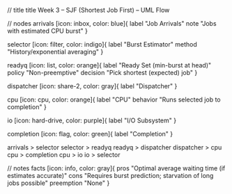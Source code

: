 // title
title Week 3 – SJF (Shortest Job First) – UML Flow

// nodes
arrivals [icon: inbox, color: blue]{
  label "Job Arrivals"
  note "Jobs with estimated CPU burst"
}

selector [icon: filter, color: indigo]{
  label "Burst Estimator"
  method "History/exponential averaging"
}

readyq [icon: list, color: orange]{
  label "Ready Set (min-burst at head)"
  policy "Non-preemptive"
  decision "Pick shortest (expected) job"
}

dispatcher [icon: share-2, color: gray]{
  label "Dispatcher"
}

cpu [icon: cpu, color: orange]{
  label "CPU"
  behavior "Runs selected job to completion"
}

io [icon: hard-drive, color: purple]{
  label "I/O Subsystem"
}

completion [icon: flag, color: green]{
  label "Completion"
}

arrivals > selector
selector > readyq
readyq > dispatcher
dispatcher > cpu
cpu > completion
cpu > io
io > selector

// notes
facts [icon: info, color: gray]{
  pros "Optimal average waiting time (if estimates accurate)"
  cons "Requires burst prediction; starvation of long jobs possible"
  preemption "None"
}
